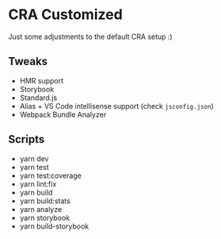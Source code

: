 # CRA Customized

Just some adjustments to the default CRA setup :)

## Tweaks

- HMR support
- Storybook
- Standard.js
- Alias + VS Code intellisense support (check `jsconfig.json`)
- Webpack Bundle Analyzer

## Scripts

- yarn dev
- yarn test
- yarn test:coverage
- yarn lint:fix
- yarn build
- yarn build:stats
- yarn analyze
- yarn storybook
- yarn build-storybook
